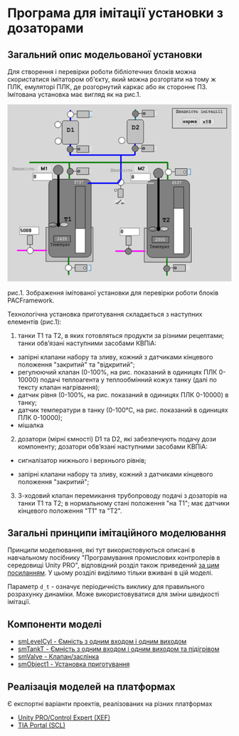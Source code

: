 # Програма для імітації установки з дозаторами

## Загальний опис модельованої установки

Для створення і перевірки роботи бібліотечних блоків можна скористатися імітатором об'єкту, який можна розгортати на тому ж ПЛК, емуляторі ПЛК, де розгорнутий каркас або як стороннє ПЗ. Імітована установка має вигляд як на рис.1.   

![](media/smlplant.png)

рис.1. Зображення імітованої установки для перевірки роботи блоків PACFramework. 

Технологічна установка приготування складається з наступних елементів (рис.1):

1) танки Т1 та Т2, в яких готовляться продукти за різними рецептами; танки обв’язані наступними засобами КВПіА:

- запірні клапани набору та зливу, кожний з датчиками кінцевого положення "закритий" та "відкритий";
- регулюючий клапан (0-100%, на рис. показаний в одиницях ПЛК 0-10000) подачі теплоагента у теплообмінний кожух танку (далі по тексту клапан нагрівання);
- датчик рівня (0-100%, на рис. показаний в одиницях ПЛК 0-10000) в танку;
- датчик температури в танку (0-100°С, на рис. показаний в одиницях ПЛК 0-10000);
- мішалка 

2) дозатори (мірні ємності) D1 та D2, які забезпечують подачу дози компоненту; дозатори обв’язані наступними засобами КВПіА:

- сигналізатор нижнього і верхнього рівнів;

- запірні клапани набору та зливу, кожний з датчиками кінцевого положення "закритий";

3) 3-ходовий клапан перемикання трубопроводу подачі з дозаторів на танки T1 та T2; в нормальному стані положення "на Т1"; має датчики кінцевого положення "Т1" та "Т2".

## Загальні принципи імітаційного моделювання

Принципи моделювання, які тут використовуються описані в навчальному посібнику "Програмування промислових контролерів в середовищі Unity PRO", відповідний розділ також приведений [за цим посиланням](4_4_simul.md). У цьому розділі виділимо тільки вживані в цій моделі.

Параметр `d_t` - означує періодичність виклику для правильного розрахунку динаміки. Може використовуватися для зміни швидкості імітації. 



## Компоненти моделі

- [smLevelCyl - Ємність з одним входом і одним виходом](smLevelCyl.md)
- [smTankT - Ємність з одним входом і одним виходом та підігрівом](smTankT.md)
- [smValve - Клапан/заслінка](smValve.md)
- [smObject1 - Установка приготування](smObject1.md)

## Реалізація моделей на платформах

Є експортні варіанти проектів, реалізованих на різних платформах

- [Unity PRO/Control Expert (XEF)](../../platforms/unitypro/sim_wthout_framework.xef)
- [TIA Portal (SCL)]( ../../platforms/tiaportal/sim_wthout_framework.scl)

